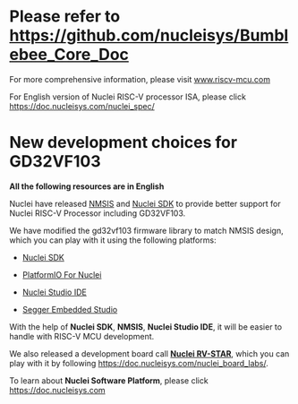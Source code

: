# Please refer to https://github.com/nucleisys/Bumblebee_Core_Doc

For more comprehensive information, please visit www.riscv-mcu.com

For English version of Nuclei RISC-V processor ISA, please click https://doc.nucleisys.com/nuclei_spec/

# New development choices for GD32VF103

**All the following resources are in English**

Nuclei have released [NMSIS](https://github.com/Nuclei-Software/NMSIS) and [Nuclei SDK](https://github.com/Nuclei-Software/nuclei-sdk)
to provide better support for Nuclei RISC-V Processor including GD32VF103.

We have modified the gd32vf103 firmware library to match NMSIS design,
which you can play with it using the following platforms:

* [Nuclei SDK](https://github.com/Nuclei-Software/nuclei-sdk)

* [PlatformIO For Nuclei](https://github.com/Nuclei-Software/platform-nuclei)

* [Nuclei Studio IDE](https://www.nucleisys.com/download.php)

* [Segger Embedded Studio](https://www.nucleisys.com/upload/files/doc/ses/Nuclei_SES_IDE_QuickStart_202008.pdf)

With the help of **Nuclei SDK**, **NMSIS**, **Nuclei Studio IDE**, it will be easier to
handle with RISC-V MCU development.

We also released a development board call [**Nuclei RV-STAR**](https://www.nucleisys.com/developboard.php),
which you can play with it by following https://doc.nucleisys.com/nuclei_board_labs/.

To learn about **Nuclei Software Platform**, please click https://doc.nucleisys.com
